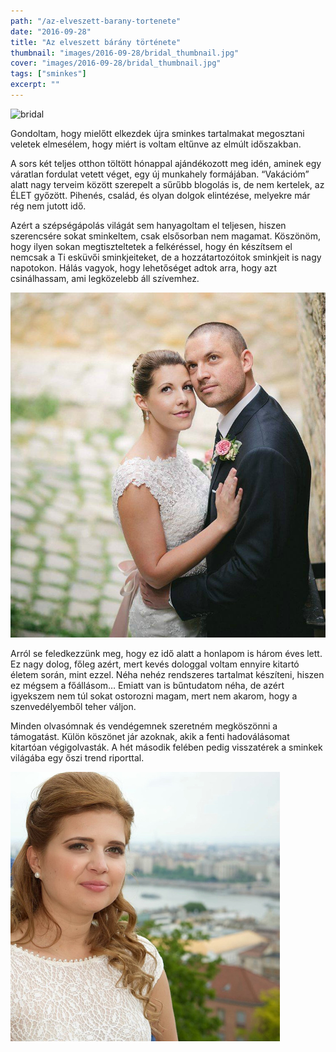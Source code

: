 ```yaml
---
path: "/az-elveszett-barany-tortenete"
date: "2016-09-28"
title: "Az elveszett bárány története"
thumbnail: "images/2016-09-28/bridal_thumbnail.jpg"
cover: "images/2016-09-28/bridal_thumbnail.jpg"
tags: ["sminkes"]
excerpt: ""
---
```


![bridal](images/2016-09-28/bridal_thumbnail.jpg)

Gondoltam, hogy mielőtt elkezdek újra sminkes tartalmakat megosztani veletek elmesélem, hogy miért is voltam eltűnve az elmúlt időszakban.

A sors két teljes otthon töltött hónappal ajándékozott meg idén, aminek egy váratlan fordulat vetett véget, egy új munkahely formájában. “Vakációm” alatt nagy terveim között szerepelt a sűrűbb blogolás is, de nem kertelek, az ÉLET győzött. Pihenés, család, és olyan dolgok elintézése, melyekre már rég nem jutott idő.

Azért a szépségápolás világát sem hanyagoltam el teljesen, hiszen szerencsére sokat sminkeltem, csak elsősorban nem magamat. Köszönöm, hogy ilyen sokan megtiszteltetek a felkéréssel, hogy én készítsem el nemcsak a Ti esküvői sminkjeiteket, de a hozzátartozóitok sminkjeit is nagy napotokon. Hálás vagyok, hogy lehetőséget adtok arra, hogy azt csinálhassam, ami legközelebb áll szívemhez.

![bridal](images/2016-09-28/bridal_1.jpg)

Arról se feledkezzünk meg, hogy ez idő alatt a honlapom is három éves lett. Ez nagy dolog, főleg azért, mert kevés dologgal voltam ennyire kitartó életem során, mint ezzel. Néha nehéz rendszeres tartalmat készíteni, hiszen ez mégsem a főállásom… Emiatt van is bűntudatom néha, de azért igyekszem nem túl sokat ostorozni magam, mert nem akarom, hogy a szenvedélyemből teher váljon.

Minden olvasómnak és vendégemnek szeretném megköszönni a támogatást. Külön köszönet jár azoknak, akik a fenti hadoválásomat kitartóan végigolvasták. A hét második felében pedig visszatérek a sminkek világába egy őszi trend riporttal.

![bridal](images/2016-09-28/bridal_3.jpg)
